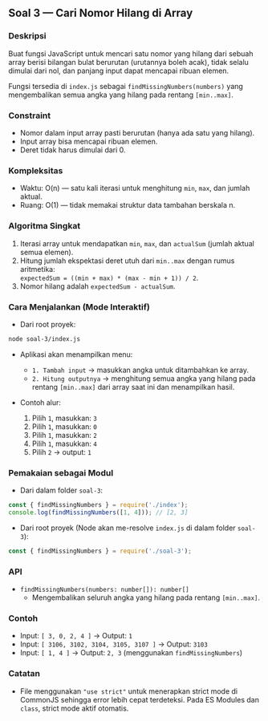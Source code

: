 ## Soal 3 — Cari Nomor Hilang di Array

### Deskripsi
Buat fungsi JavaScript untuk mencari satu nomor yang hilang dari sebuah array berisi bilangan bulat berurutan (urutannya boleh acak), tidak selalu dimulai dari nol, dan panjang input dapat mencapai ribuan elemen.

Fungsi tersedia di `index.js` sebagai `findMissingNumbers(numbers)` yang mengembalikan semua angka yang hilang pada rentang `[min..max]`.

### Constraint
- Nomor dalam input array pasti berurutan (hanya ada satu yang hilang).
- Input array bisa mencapai ribuan elemen.
- Deret tidak harus dimulai dari 0.

### Kompleksitas
- Waktu: O(n) — satu kali iterasi untuk menghitung `min`, `max`, dan jumlah aktual.
- Ruang: O(1) — tidak memakai struktur data tambahan berskala n.

### Algoritma Singkat
1. Iterasi array untuk mendapatkan `min`, `max`, dan `actualSum` (jumlah aktual semua elemen).
2. Hitung jumlah ekspektasi deret utuh dari `min..max` dengan rumus aritmetika:  
   `expectedSum = ((min + max) * (max - min + 1)) / 2`.
3. Nomor hilang adalah `expectedSum - actualSum`.

### Cara Menjalankan (Mode Interaktif)
- Dari root proyek:

```bash
node soal-3/index.js
```

- Aplikasi akan menampilkan menu:
  - `1. Tambah input` → masukkan angka untuk ditambahkan ke array.
  - `2. Hitung outputnya` → menghitung semua angka yang hilang pada rentang `[min..max]` dari array saat ini dan menampilkan hasil.

- Contoh alur:
  1) Pilih `1`, masukkan: `3`
  2) Pilih `1`, masukkan: `0`
  3) Pilih `1`, masukkan: `2`
  4) Pilih `1`, masukkan: `4`
  5) Pilih `2` → output: `1`

### Pemakaian sebagai Modul
- Dari dalam folder `soal-3`:

```js
const { findMissingNumbers } = require('./index');
console.log(findMissingNumbers([1, 4])); // [2, 3]
```

- Dari root proyek (Node akan me-resolve `index.js` di dalam folder `soal-3`):

```js
const { findMissingNumbers } = require('./soal-3');
```

### API
- `findMissingNumbers(numbers: number[]): number[]`
  - Mengembalikan seluruh angka yang hilang pada rentang `[min..max]`.

### Contoh
- Input: `[ 3, 0, 2, 4 ]` → Output: `1`
- Input: `[ 3106, 3102, 3104, 3105, 3107 ]` → Output: `3103`
- Input: `[ 1, 4 ]` → Output: `2, 3` (menggunakan `findMissingNumbers`)

### Catatan
- File menggunakan `"use strict"` untuk menerapkan strict mode di CommonJS sehingga error lebih cepat terdeteksi. Pada ES Modules dan `class`, strict mode aktif otomatis.



